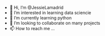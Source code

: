- 👋 Hi, I’m @JessieLamadrid
- 👀 I’m interested in learning data sciencie
- 🌱 I’m currently learning python
- 💞️ I’m looking to collaborate on many projects
- 📫 How to reach me ...

<!---
JessieLamadrid/JessieLamadrid is a ✨ special ✨ repository because its `README.md` (this file) appears on your GitHub profile.
You can click the Preview link to take a look at your changes.
--->
